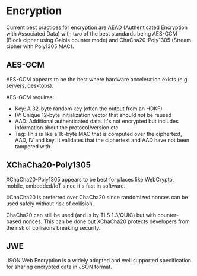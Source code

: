 # Encryption

Current best practices for encryption are AEAD (Authenticated Encryption with Associated Data) with two of the best standards being
AES-GCM (Block cipher using Galois counter mode) and ChaCha20-Poly1305 (Stream cipher with Poly1305 MAC).

## AES-GCM

AES-GCM appears to be the best where hardware acceleration exists (e.g. servers, desktops).

AES-GCM requires:

* Key: A 32-byte random key (often the output from an HDKF)
* IV: Unique 12-byte initialization vector that should *not* be reused
* AAD: Additional authenticated data. It's not encrypted but includes information about the protocol/version etc
* Tag: This is like a 16-byte MAC that is computed over the ciphertext, AAD, IV and key. It validates that the ciphertext and AAD have not been tampered with

## XChaCha20-Poly1305

XChaCha20-Poly1305 appears to be best for places like WebCrypto, mobile, embedded/IoT since it's fast in software.

XChaCha20 is preferred over ChaCha20 since randomized nonces can be used safely without risk of collision.

ChaCha20 can still be used (and is by TLS 1.3/QUIC) but with counter-based nonces. This can be done but XChaCha20 protects developers from the risk of collisions breaking security.

## JWE

JSON Web Encryption is a widely adopted and well supported specification for sharing encrypted data in JSON format.
